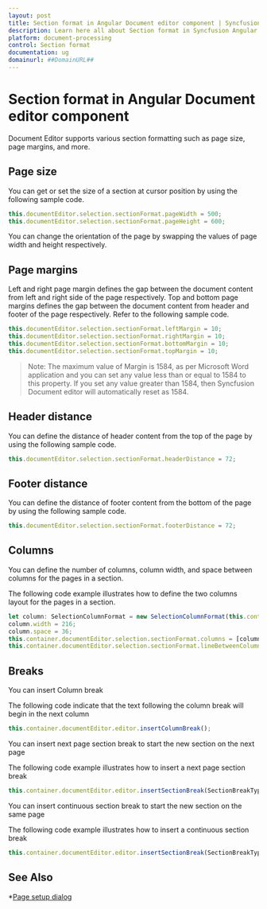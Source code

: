```yaml
---
layout: post
title: Section format in Angular Document editor component | Syncfusion
description: Learn here all about Section format in Syncfusion Angular Document editor component of Syncfusion Essential JS 2 and more.
platform: document-processing
control: Section format 
documentation: ug
domainurl: ##DomainURL##
---
```


# Section format in Angular Document editor component

Document Editor supports various section formatting such as page size, page margins, and more.

## Page size

You can get or set the size of a section at cursor position by using the following sample code.

```typescript
this.documentEditor.selection.sectionFormat.pageWidth = 500;
this.documentEditor.selection.sectionFormat.pageHeight = 600;
```

You can change the orientation of the page by swapping the values of page width and height respectively.

## Page margins

Left and right page margin defines the gap between the document content from left and right side of the page respectively. Top and bottom page margins defines the gap between the document content from header and footer of the page respectively.
Refer to the following sample code.

```typescript
this.documentEditor.selection.sectionFormat.leftMargin = 10;
this.documentEditor.selection.sectionFormat.rightMargin = 10;
this.documentEditor.selection.sectionFormat.bottomMargin = 10;
this.documentEditor.selection.sectionFormat.topMargin = 10;
```

>Note: The maximum value of Margin is 1584, as per Microsoft Word application and you can set any value less than or equal to 1584 to this property. If you set any value greater than 1584, then Syncfusion Document editor will automatically reset as 1584.

## Header distance

You can define the distance of header content from the top of the page by using the following sample code.

```typescript
this.documentEditor.selection.sectionFormat.headerDistance = 72;
```

## Footer distance

You can define the distance of footer content from the bottom of the page by using the following sample code.

```typescript
this.documentEditor.selection.sectionFormat.footerDistance = 72;
```

## Columns

You can define the number of columns, column width, and space between columns for the pages in a section.

The following code example illustrates how to define the two columns layout for the pages in a section.

```typescript
let column: SelectionColumnFormat = new SelectionColumnFormat(this.container.documentEditor.selection);
column.width = 216;
column.space = 36;
this.container.documentEditor.selection.sectionFormat.columns = [column, column];
this.container.documentEditor.selection.sectionFormat.lineBetweenColumns = true;
```

## Breaks

You can insert Column break

The following code indicate that the text following the column break will begin in the next column

```typescript
this.container.documentEditor.editor.insertColumnBreak();
```

You can insert next page section break to start the new section on the next page

The following code example illustrates how to insert a next page section break

```typescript
this.container.documentEditor.editor.insertSectionBreak(SectionBreakType.NewPage);
```

You can insert continuous section break to start the new section on the same page

The following code example illustrates how to insert a continuous section break

```typescript
this.container.documentEditor.editor.insertSectionBreak(SectionBreakType.Continuous);
```

## See Also

*[Page setup dialog](../document-editor/dialog#page-setup-dialog)
